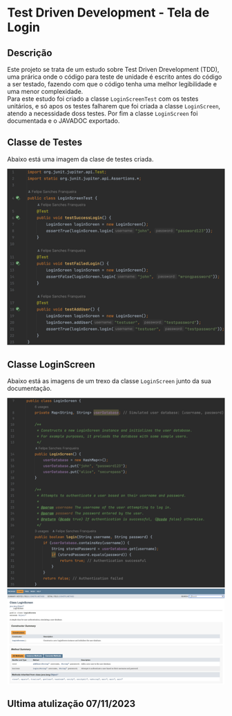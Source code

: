 # Test Driven Development - Tela de Login
## Descrição
Este projeto se trata de um estudo sobre Test Driven Drevelopment (TDD), uma prárica onde o
código para teste de unidade é escrito antes do código a ser testado, fazendo com que o código
tenha uma melhor legibilidade e uma menor complexidade.<br>
Para este estudo foi criado a classe `LoginScreenTest` com os testes unitários, e só apos os 
testes falharem que foi criada a classe `LoginScreen`, atendo a necessidade doss testes. Por 
fim a classe `LoginScreen` foi documentada e o JAVADOC exportado.

## Classe de Testes
Abaixo está uma imagem da clase de testes criada.

<img src="src/img/LoginScreenTest.png"/>

## Classe LoginScreen
Abaixo está as imagens de um trexo da classe `LoginScreen` junto da sua documentação.

<img src="src/img/LoginScreen.png"/>
<img src="src/img/Doc.png"/>


## Ultima atulização 07/11/2023